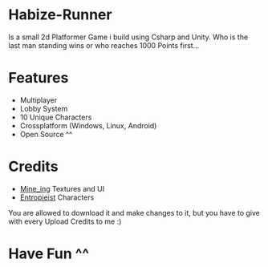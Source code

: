 # Habize-Runner
Is a small 2d Platformer Game i build using Csharp and Unity. Who is the last man standing wins or who reaches 1000 Points first... 

# Features
- Multiplayer
- Lobby System
- 10 Unique Characters
- Crossplatform (Windows, Linux, Android)
- Open Source ^^

# Credits
- [Mine_ing](https://github.com/mine-ing) Textures and UI
- [Entropieist](https://www.instagram.com/janne_s_a/) Characters

You are allowed to download it and make changes to it, but you have to give with every Upload Credits to me :)

# Have Fun ^^
